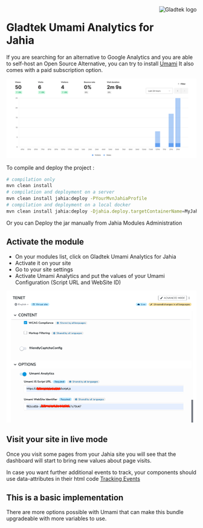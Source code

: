 <a href="https://www.linkedin.com/company/gladtek">
    <img src="https://avatars.githubusercontent.com/u/21970440?s=200&v=4" alt="Gladtek logo" title="Gladtek" align="right" height="60" />
</a>

Gladtek Umami Analytics for Jahia
======================
If you are searching for an alternative to Google Analytics and you are able to self-host an Open Source Alternative, you can try to install <a href="https://umami.is/">Umami</a>
It also comes with a paid subscription option.

![Dashboard](./img/umami-dashboard.png)

To compile and deploy the project :

```bash
# compilation only
mvn clean install
# compilation and deployment on a server
mvn clean install jahia:deploy -PYourMvnJahiaProfile
# compilation and deployment on a local docker
mvn clean install jahia:deploy -Djahia.deploy.targetContainerName=MyJahiaDockerContainerName
```

Or you can Deploy the jar manually from Jahia Modules Administration

## Activate the module
- On your modules list, click on Gladtek Umami Analytics for Jahia
- Activate it on your site
- Go to your site settings
- Activate Umami Analytics and put the values of your Umami Configuration (Script URL and WebSite ID) 

![Activation](./img/activation.png)

## Visit your site in live mode
Once you visit some pages from your Jahia site you will see that the dashboard will start to bring new values about page visits.

In case you want further additional events to track, your components should use data-attributes in their html code
[Tracking Events](https://umami.is/docs/track-events)


## This is a basic implementation
There are more options possible with Umami that can make this bundle upgradeable with more variables to use.